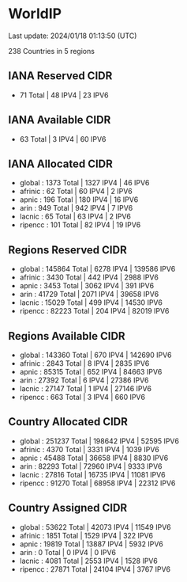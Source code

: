 # WorldIP

Last update: 2024/01/18 01:13:50 (UTC)

238 Countries in 5 regions

## IANA Reserved CIDR

- 71 Total | 48 IPV4 | 23 IPV6

## IANA Available CIDR

- 63 Total | 3 IPV4 | 60 IPV6

## IANA Allocated CIDR

- global : 1373 Total | 1327 IPV4 | 46 IPV6
- afrinic : 62 Total | 60 IPV4 | 2 IPV6
- apnic : 196 Total | 180 IPV4 | 16 IPV6
- arin : 949 Total | 942 IPV4 | 7 IPV6
- lacnic : 65 Total | 63 IPV4 | 2 IPV6
- ripencc : 101 Total | 82 IPV4 | 19 IPV6

## Regions Reserved CIDR

- global : 145864 Total | 6278 IPV4 | 139586 IPV6
- afrinic : 3430 Total | 442 IPV4 | 2988 IPV6
- apnic : 3453 Total | 3062 IPV4 | 391 IPV6
- arin : 41729 Total | 2071 IPV4 | 39658 IPV6
- lacnic : 15029 Total | 499 IPV4 | 14530 IPV6
- ripencc : 82223 Total | 204 IPV4 | 82019 IPV6

## Regions Available CIDR

- global : 143360 Total | 670 IPV4 | 142690 IPV6
- afrinic : 2843 Total | 8 IPV4 | 2835 IPV6
- apnic : 85315 Total | 652 IPV4 | 84663 IPV6
- arin : 27392 Total | 6 IPV4 | 27386 IPV6
- lacnic : 27147 Total | 1 IPV4 | 27146 IPV6
- ripencc : 663 Total | 3 IPV4 | 660 IPV6

## Country Allocated CIDR

- global : 251237 Total | 198642 IPV4 | 52595 IPV6
- afrinic : 4370 Total | 3331 IPV4 | 1039 IPV6
- apnic : 45488 Total | 36658 IPV4 | 8830 IPV6
- arin : 82293 Total | 72960 IPV4 | 9333 IPV6
- lacnic : 27816 Total | 16735 IPV4 | 11081 IPV6
- ripencc : 91270 Total | 68958 IPV4 | 22312 IPV6

## Country Assigned CIDR

- global : 53622 Total | 42073 IPV4 | 11549 IPV6
- afrinic : 1851 Total | 1529 IPV4 | 322 IPV6
- apnic : 19819 Total | 13887 IPV4 | 5932 IPV6
- arin : 0 Total | 0 IPV4 | 0 IPV6
- lacnic : 4081 Total | 2553 IPV4 | 1528 IPV6
- ripencc : 27871 Total | 24104 IPV4 | 3767 IPV6
